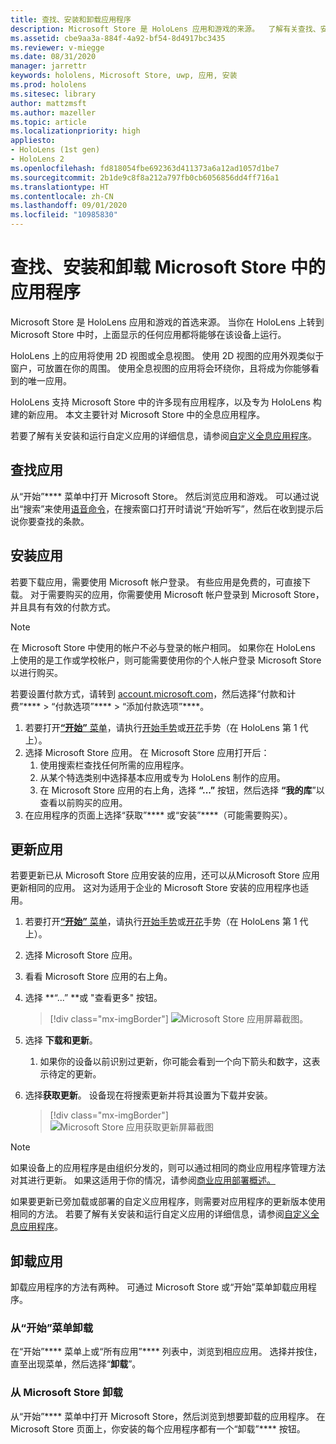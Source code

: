 ```yaml
---
title: 查找、安装和卸载应用程序
description: Microsoft Store 是 HoloLens 应用和游戏的来源。  了解有关查找、安装和卸载全息应用的详细信息。
ms.assetid: cbe9aa3a-884f-4a92-bf54-8d4917bc3435
ms.reviewer: v-miegge
ms.date: 08/31/2020
manager: jarrettr
keywords: hololens, Microsoft Store, uwp, 应用, 安装
ms.prod: hololens
ms.sitesec: library
author: mattzmsft
ms.author: mazeller
ms.topic: article
ms.localizationpriority: high
appliesto:
- HoloLens (1st gen)
- HoloLens 2
ms.openlocfilehash: fd818054fbe692363d411373a6a12ad1057d1be7
ms.sourcegitcommit: 2b1de9c8f8a212a797fb0cb6056856dd4ff716a1
ms.translationtype: HT
ms.contentlocale: zh-CN
ms.lasthandoff: 09/01/2020
ms.locfileid: "10985830"
---
```

# 查找、安装和卸载 Microsoft Store 中的应用程序

Microsoft Store 是 HoloLens 应用和游戏的首选来源。 当你在 HoloLens 上转到 Microsoft Store 中时，上面显示的任何应用都将能够在该设备上运行。

HoloLens 上的应用将使用 2D 视图或全息视图。 使用 2D 视图的应用外观类似于窗户，可放置在你的周围。 使用全息视图的应用将会环绕你，且将成为你能够看到的唯一应用。

HoloLens 支持 Microsoft Store 中的许多现有应用程序，以及专为 HoloLens 构建的新应用。  本文主要针对 Microsoft Store 中的全息应用程序。

若要了解有关安装和运行自定义应用的详细信息，请参阅[自定义全息应用程序](holographic-custom-apps.md)。

## 查找应用

从“开始”**** 菜单中打开 Microsoft Store。 然后浏览应用和游戏。 可以通过说出“搜索”来使用[语音命令](hololens-cortana.md)，在搜索窗口打开时请说“开始听写”，然后在收到提示后说你要查找的条款。

## 安装应用

若要下载应用，需要使用 Microsoft 帐户登录。 有些应用是免费的，可直接下载。 对于需要购买的应用，你需要使用 Microsoft 帐户登录到 Microsoft Store，并且具有有效的付款方式。
> [!NOTE]
> 在 Microsoft Store 中使用的帐户不必与登录的帐户相同。 如果你在 HoloLens 上使用的是工作或学校帐户，则可能需要使用你的个人帐户登录 Microsoft Store 以进行购买。

若要设置付款方式，请转到 [account.microsoft.com](https://account.microsoft.com/)，然后选择“付款和计费”**** > “付款选项”**** > “添加付款选项”****。

1. 若要打开[**“开始”** 菜单](holographic-home.md)，请执行[开始手势](https://docs.microsoft.com/hololens/hololens2-basic-usage#start-gesture)或[开花](hololens1-basic-usage.md)手势（在 HoloLens 第 1 代上）。
1. 选择 Microsoft Store 应用。 在 Microsoft Store 应用打开后：
   1. 使用搜索栏查找任何所需的应用程序。 
   1. 从某个特选类别中选择基本应用或专为 HoloLens 制作的应用。
   1. 在 Microsoft Store 应用的右上角，选择 **“...”** 按钮，然后选择 **“我的库**”以查看以前购买的应用。
1. 在应用程序的页面上选择“获取”**** 或“安装”****（可能需要购买）。

## 更新应用
若要更新已从 Microsoft Store 应用安装的应用，还可以从Microsoft Store 应用更新相同的应用。 这对为适用于企业的 Microsoft Store 安装的应用程序也适用。 
1. 若要打开[**“开始”** 菜单](holographic-home.md)，请执行[开始手势](https://docs.microsoft.com/hololens/hololens2-basic-usage#start-gesture)或[开花](hololens1-basic-usage.md)手势（在 HoloLens 第 1 代上）。
1. 选择 Microsoft Store 应用。
1. 看看 Microsoft Store 应用的右上角。 
1. 选择 **“...” **或 "查看更多" 按钮。

   > [!div class="mx-imgBorder"]
   > ![Microsoft Store 应用屏幕截图。](images/store-update-1.png)

1. 选择 **下载和更新**。
    1. 如果你的设备以前识别过更新，你可能会看到一个向下箭头和数字，这表示待定的更新。
1. 选择**获取更新**。 设备现在将搜索更新并将其设置为下载并安装。 
 
   > [!div class="mx-imgBorder"]
   > ![Microsoft Store 应用获取更新屏幕截图](images/store-update-2.png.jpg)

> [!NOTE]
> 如果设备上的应用程序是由组织分发的，则可以通过相同的商业应用程序管理方法对其进行更新。 如果这适用于你的情况，请参阅[商业应用部署概述。](app-deploy-overview.md)
>
> 如果要更新已旁加载或部署的自定义应用程序，则需要对应用程序的更新版本使用相同的方法。 若要了解有关安装和运行自定义应用的详细信息，请参阅[自定义全息应用程序](holographic-custom-apps.md)。

## 卸载应用

卸载应用程序的方法有两种。  可通过 Microsoft Store 或“开始”菜单卸载应用程序。

### 从“开始”菜单卸载

在“开始”**** 菜单上或“所有应用”**** 列表中，浏览到相应应用。 选择并按住，直至出现菜单，然后选择“**卸载**”。

### 从 Microsoft Store 卸载

从“开始”**** 菜单中打开 Microsoft Store，然后浏览到想要卸载的应用程序。  在 Microsoft Store 页面上，你安装的每个应用程序都有一个“卸载”**** 按钮。
